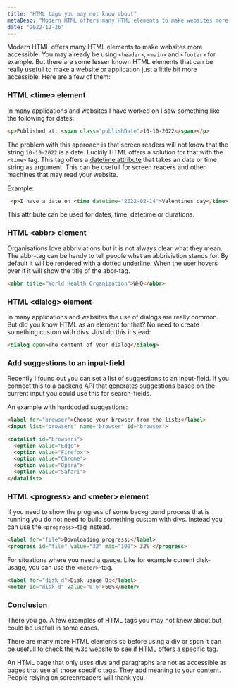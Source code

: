 ```yaml
---
title: "HTML tags you may not know about"
metaDesc: "Modern HTML offers many HTML elements to make websites more accessible. In this blogpost I want to share a few lesser known HTML elements."
date: "2022-12-26"
---
```


Modern HTML offers many HTML elements to make websites more accessible. You may already be using `<header>`, `<main>` and `<footer>` for example. But there are some lesser known HTML elements that can be really usefull to make a website or application just a little bit more accessible. Here are a few of them:

### HTML &lt;time&gt; element

In many applications and websites I have worked on I saw something like the following for dates:

```HTML
<p>Published at: <span class="publishDate">10-10-2022</span></p>
```

The problem with this approach is that screen readers will not know that the string `10-10-2022` is a date. Luckily HTML offers a solution for that with the `<time>` tag. This tag offers a [datetime attribute](https://www.w3schools.com/tags/att_time_datetime.asp) that takes an date or time string as argument. This can be usefull for screen readers and other machines that may read your website.

Example:

```HTML
 <p>I have a date on <time datetime="2022-02-14">Valentines day</time>.</p>
```

This attribute can be used for dates, time, datetime or durations.

### HTML &lt;abbr&gt; element

Organisations love abbriviations but it is not always clear what they mean. The abbr-tag can be handy to tell people what an abbriviation stands for. By default it will be rendered with a dotted underline. When the user hovers over it it will show the title of the abbr-tag.

```HTML
<abbr title="World Health Organization">WHO</abbr>
```

### HTML &lt;dialog&gt; element

In many applications and websites the use of dialogs are really common. But did you know HTML as an element for that? No need to create something custom with divs. Just do this instead:

```HTML
<dialog open>The content of your dialog</dialog>
```

### Add suggestions to an input-field

Recently I found out you can set a list of suggestions to an input-field. If you connect this to a backend API that generates suggestions based on the current input you could use this for search-fields.

An example with hardcoded suggestions:

```HTML
<label for="browser">Choose your browser from the list:</label>
<input list="browsers" name="browser" id="browser">

<datalist id="browsers">
  <option value="Edge">
  <option value="Firefox">
  <option value="Chrome">
  <option value="Opera">
  <option value="Safari">
</datalist>
```

### HTML &lt;progress&gt; and &lt;meter&gt; element

If you need to show the progress of some background process that is running you do not need to build something custom with divs. Instead you can use the `<progress>`-tag instead.

```HTML
<label for="file">Downloading progress:</label>
<progress id="file" value="32" max="100"> 32% </progress>
```

For situations where you need a gauge. Like for example current disk-usage, you can use the `<meter>`-tag.

```HTML
<label for="disk_d">Disk usage D:</label>
<meter id="disk_d" value="0.6">60%</meter>
```

### Conclusion

There you go. A few examples of HTML tags you may not knew about but could be usefull in some cases.

There are many more HTML elements so before using a div or span it can be usefull to check the [w3c website](https://www.w3schools.com/tags/default.asp) to see if HTML offers a specific tag.

An HTML page that only uses divs and paragraphs are not as accessible as pages that use all those specific tags. They add meaning to your content. People relying on screenreaders will thank you.
